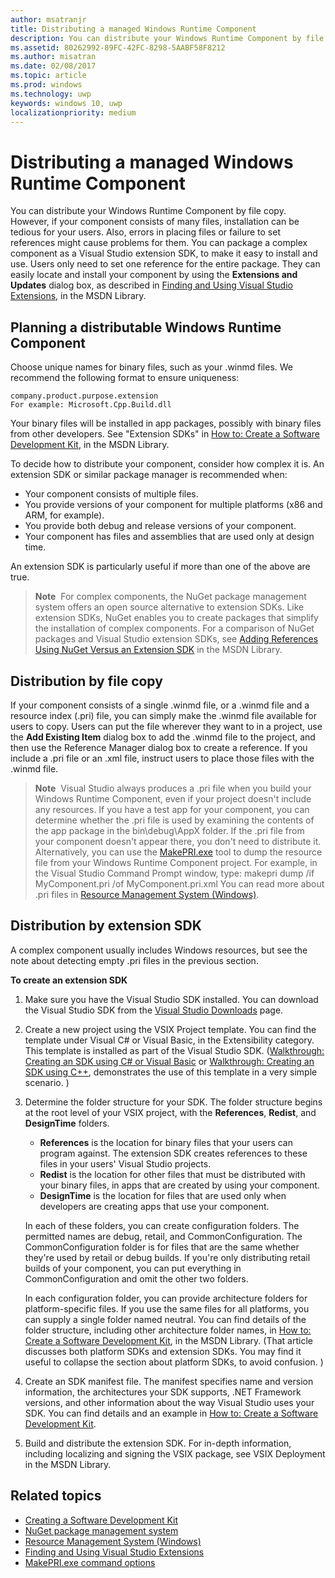 ```yaml
---
author: msatranjr
title: Distributing a managed Windows Runtime Component
description: You can distribute your Windows Runtime Component by file copy.
ms.assetid: 80262992-89FC-42FC-8298-5AABF58F8212
ms.author: misatran
ms.date: 02/08/2017
ms.topic: article
ms.prod: windows
ms.technology: uwp
keywords: windows 10, uwp
localizationpriority: medium
---
```



# Distributing a managed Windows Runtime Component



You can distribute your Windows Runtime Component by file copy. However, if your component consists of many files, installation can be tedious for your users. Also, errors in placing files or failure to set references might cause problems for them. You can package a complex component as a Visual Studio extension SDK, to make it easy to install and use. Users only need to set one reference for the entire package. They can easily locate and install your component by using the **Extensions and Updates** dialog box, as described in [Finding and Using Visual Studio Extensions](https://msdn.microsoft.com/library/vstudio/dd293638.aspx), in the MSDN Library.

## Planning a distributable Windows Runtime Component

Choose unique names for binary files, such as your .winmd files. We recommend the following format to ensure uniqueness:

``` syntax
company.product.purpose.extension
For example: Microsoft.Cpp.Build.dll
```

Your binary files will be installed in app packages, possibly with binary files from other developers. See "Extension SDKs" in [How to: Create a Software Development Kit](https://msdn.microsoft.com/library/hh768146.aspx), in the MSDN Library.

To decide how to distribute your component, consider how complex it is. An extension SDK or similar package manager is recommended when:

-   Your component consists of multiple files.
-   You provide versions of your component for multiple platforms (x86 and ARM, for example).
-   You provide both debug and release versions of your component.
-   Your component has files and assemblies that are used only at design time.

An extension SDK is particularly useful if more than one of the above are true.

> **Note**  For complex components, the NuGet package management system offers an open source alternative to extension SDKs. Like extension SDKs, NuGet enables you to create packages that simplify the installation of complex components. For a comparison of NuGet packages and Visual Studio extension SDKs, see [Adding References Using NuGet Versus an Extension SDK](https://msdn.microsoft.com/library/jj161096.aspx) in the MSDN Library.

## Distribution by file copy

If your component consists of a single .winmd file, or a .winmd file and a resource index (.pri) file, you can simply make the .winmd file available for users to copy. Users can put the file wherever they want to in a project, use the **Add Existing Item** dialog box to add the .winmd file to the project, and then use the Reference Manager dialog box to create a reference. If you include a .pri file or an .xml file, instruct users to place those files with the .winmd file.

> **Note**  Visual Studio always produces a .pri file when you build your Windows Runtime Component, even if your project doesn't include any resources. If you have a test app for your component, you can determine whether the .pri file is used by examining the contents of the app package in the bin\\debug\\AppX folder. If the .pri file from your component doesn't appear there, you don't need to distribute it. Alternatively, you can use the [MakePRI.exe](https://msdn.microsoft.com/library/windows/apps/jj552945.aspx) tool to dump the resource file from your Windows Runtime Component project. For example, in the Visual Studio Command Prompt window, type: makepri dump /if MyComponent.pri /of MyComponent.pri.xml You can read more about .pri files in [Resource Management System (Windows)](https://msdn.microsoft.com/library/windows/apps/jj552947.aspx).

## Distribution by extension SDK

A complex component usually includes Windows resources, but see the note about detecting empty .pri files in the previous section.

**To create an extension SDK**

1.  Make sure you have the Visual Studio SDK installed. You can download the Visual Studio SDK from the [Visual Studio Downloads](https://www.visualstudio.com/downloads/download-visual-studio-vs) page.
2.  Create a new project using the VSIX Project template. You can find the template under Visual C# or Visual Basic, in the Extensibility category. This template is installed as part of the Visual Studio SDK. ([Walkthrough: Creating an SDK using C# or Visual Basic](https://msdn.microsoft.com/library/jj127119.aspx) or [Walkthrough: Creating an SDK using C++](https://msdn.microsoft.com/library/jj127117.aspx), demonstrates the use of this template in a very simple scenario. )
3.  Determine the folder structure for your SDK. The folder structure begins at the root level of your VSIX project, with the **References**, **Redist**, and **DesignTime** folders.

    -   **References** is the location for binary files that your users can program against. The extension SDK creates references to these files in your users' Visual Studio projects.
    -   **Redist** is the location for other files that must be distributed with your binary files, in apps that are created by using your component.
    -   **DesignTime** is the location for files that are used only when developers are creating apps that use your component.

    In each of these folders, you can create configuration folders. The permitted names are debug, retail, and CommonConfiguration. The CommonConfiguration folder is for files that are the same whether they're used by retail or debug builds. If you're only distributing retail builds of your component, you can put everything in CommonConfiguration and omit the other two folders.

    In each configuration folder, you can provide architecture folders for platform-specific files. If you use the same files for all platforms, you can supply a single folder named neutral. You can find details of the folder structure, including other architecture folder names, in [How to: Create a Software Development Kit](https://msdn.microsoft.com/library/hh768146.aspx), in the MSDN Library. (That article discusses both platform SDKs and extension SDKs. You may find it useful to collapse the section about platform SDKs, to avoid confusion. )

4.  Create an SDK manifest file. The manifest specifies name and version information, the architectures your SDK supports, .NET Framework versions, and other information about the way Visual Studio uses your SDK. You can find details and an example in [How to: Create a Software Development Kit](https://msdn.microsoft.com/library/hh768146.aspx).
5.  Build and distribute the extension SDK. For in-depth information, including localizing and signing the VSIX package, see VSIX Deployment in the MSDN Library.

## Related topics

* [Creating a Software Development Kit](https://msdn.microsoft.com/library/hh768146.aspx)
* [NuGet package management system](https://github.com/NuGet/Home)
* [Resource Management System (Windows)](https://msdn.microsoft.com/library/windows/apps/jj552947.aspx)
* [Finding and Using Visual Studio Extensions](https://msdn.microsoft.com/library/dd293638.aspx)
* [MakePRI.exe command options](https://msdn.microsoft.com/library/windows/apps/jj552945.aspx)
